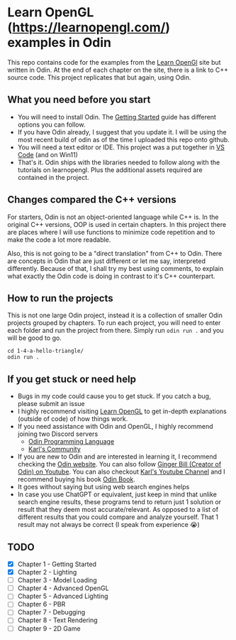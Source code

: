 # Learn OpenGL (https://learnopengl.com/) examples in Odin
This repo contains code for the examples from the [Learn OpenGl](https://learnopengl.com/) site but written in Odin. At the end of each chapter on the site, there is a link to C++ source code. This project replicates that but again, using Odin.

## What you need before you start
- You will need to install Odin. The [Getting Started](https://odin-lang.org/docs/install/) guide has different options you can follow.
- If you have Odin already, I suggest that you update it. I will be using the most recent build of odin as of the time I uploaded this repo onto github.
- You will need a text editor or IDE. This project was a put together in [VS Code](https://code.visualstudio.com/) (and on Win11)
- That's it. Odin ships with the libraries needed to follow along with the tutorials on learnopengl. Plus the additional assets required are contained in the project.

## Changes compared the C++ versions
For starters, Odin is not an object-oriented language while C++ is. In the original C++ versions, OOP is used in certain chapters. In this project there are places where I will use functions to minimize code repetition and to make the code a lot more readable.

Also, this is not going to be a "direct translation" from C++ to Odin. There are concepts in Odin that are just different or let me say, interpreted differently. Because of that, I shall try my best using comments, to explain what exactly the Odin code is doing in contrast to it's C++ counterpart.

## How to run the projects
This is not one large Odin project, instead it is a collection of smaller Odin projects grouped by chapters. To run each project, you will need to enter each folder and run the project from there. Simply run ```odin run .``` and you will be good to go.
```
cd 1-4-a-hello-triangle/
odin run .
```

## If you get stuck or need help
- Bugs in my code could cause you to get stuck. If you catch a bug, please submit an issue
- I highly recommend visiting [Learn OpenGL](https://learnopengl.com/) to get in-depth explanations (outside of code) of how things work.
- If you need assistance with Odin and OpenGL, I highly recommend joining two Discord servers
  - [Odin Programming Language](https://discord.gg/Dh7vnfff)
  - [Karl's Community](https://discord.gg/UvTaBesN)
- If you are new to Odin and are interested in learning it, I recommend checking the [Odin website](https://odin-lang.org/). You can also follow [Ginger Bill (Creator of Odin) on Youtube](https://www.youtube.com/@GingerGames). You can also checkout [Karl's Youtube Channel](https://www.youtube.com/@karl_zylinski) and I recommend buying his book [Odin Book](https://odinbook.com/).
- It goes without saying but using web search engines helps
- In case you use ChatGPT or equivalent, just keep in mind that unlike search engine results, these programs tend to return just 1 solution or result that they deem most accurate/relevant. As opposed to a list of different results that you could compare and analyze yourself. That 1 result may not always be correct (I speak from experience 😭)

## TODO
- [x] Chapter 1 - Getting Started
- [x] Chapter 2 - Lighting
- [ ] Chapter 3 - Model Loading
- [ ] Chapter 4 - Advanced OpenGL
- [ ] Chapter 5 - Advanced Lighting
- [ ] Chapter 6 - PBR
- [ ] Chapter 7 - Debugging
- [ ] Chapter 8 - Text Rendering
- [ ] Chapter 9 - 2D Game